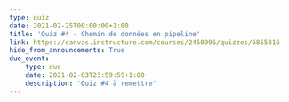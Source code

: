 ```yaml
---
type: quiz
date: 2021-02-25T00:00:00+1:00
title: 'Quiz #4 - Chemin de données en pipeline'
link: https://canvas.instructure.com/courses/2450996/quizzes/6855816
hide_from_announcements: True
due_event:
    type: due
    date: 2021-02-03T23:59:59+1:00
    description: 'Quiz #4 à remettre'
---
```


<!--
<p><span style="color: #ff0000;"><strong>Remarque : Ne cliquez sur "Compl&eacute;ter le questionnaire" que si vous &ecirc;tes pr&ecirc;t &agrave; r&eacute;pondre aux questions. Vous n'aurez pas droit &agrave; une seconde tentative.&nbsp;</strong></span></p>
-->